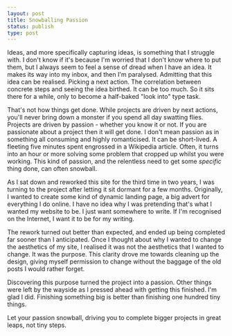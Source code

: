 ```yaml
---
layout: post
title: Snowballing Passion
status: publish
type: post
---
```


Ideas, and more specifically capturing ideas, is something that I struggle
with. I don't know if it's because I'm worried that I don't know where to put
them, but I always seem to feel a sense of dread when I have an idea. It makes
its way into my inbox, and then I'm paralysed. Admitting that this idea can be
realised. Picking a next action. The correlation between concrete steps and
seeing the idea birthed. It can be too much. So it sits there for a while, only
to become a half-baked "look into" type task.

That's not how things get done. While projects are driven by next actions,
you'll never bring down a monster if you spend all day swatting flies. Projects
are driven by passion - whether you know it or not. If you are passionate about
a project then it will get done. I don't mean passion as in something all
consuming and highly romanticised. It can be short-lived. A fleeting five
minutes spent engrossed in a Wikipedia article. Often, it turns into an hour or
more solving some problem that cropped up whilst you were working.  This kind
of passion, and the relentless need to get some _specific_ thing done, can
often snowball.

As I sat down and reworked this site for the third time in two years, I was
turning to the project after letting it sit dormant for a few months.
Originally, I wanted to create some kind of dynamic landing page, a big advert
for everything I do online. I have no idea why I was pretending that's what I
wanted my website to be. I just want somewhere to write. If I'm recognised on
the Internet, I want it to be for my writing.

The rework turned out better than expected, and ended up being completed far
sooner than I anticipated. Once I thought about why I wanted to change the
aesthetics of my site, I realised it was not the aesthetics that I wanted to
change. It was the purpose. This clarity drove me towards cleaning up the
design, giving myself permission to change without the baggage of the old posts
I would rather forget.

Discovering this purpose turned the project into a passion. Other things were
left by the wayside as I pressed ahead with getting this finished. I'm glad I
did. Finishing something big is better than finishing one hundred tiny things.

Let your passion snowball, driving you to complete bigger projects in great
leaps, not tiny steps.
